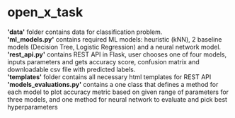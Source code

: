 # open_x_task

<b>'data'</b> folder contains data for classification problem. <br>
<b>'ml_models.py'</b> contains required ML models: heuristic (kNN), 2 baseline models (Decision Tree, Logistic Regression) and a neural network model.<br>
<b>'rest_api.py'</b> contains REST API in Flask, user chooses one of four models, inputs parameters and gets accuracy score, confusion matrix and downloadable csv file with predicted labels.<br>
<b>'templates'</b> folder contains all necessary html templates for REST API<br>
<b>'models_evaluations.py'</b> contains a one class that defines a method for each model to plot accuracy metric based on given range of parameters for three models, and one method for neural network to evaluate and pick best hyperparameters<br>
